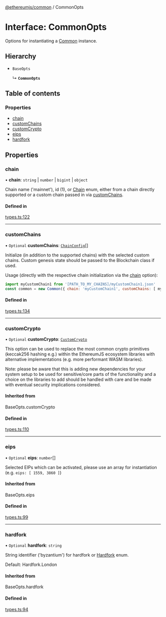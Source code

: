 [@ethereumjs/common](../README.md) / CommonOpts

# Interface: CommonOpts

Options for instantiating a [Common](../classes/Common.md) instance.

## Hierarchy

- `BaseOpts`

  ↳ **`CommonOpts`**

## Table of contents

### Properties

- [chain](CommonOpts.md#chain)
- [customChains](CommonOpts.md#customchains)
- [customCrypto](CommonOpts.md#customcrypto)
- [eips](CommonOpts.md#eips)
- [hardfork](CommonOpts.md#hardfork)

## Properties

### chain

• **chain**: `string` \| `number` \| `bigint` \| `object`

Chain name ('mainnet'), id (1), or [Chain](../enums/Chain.md) enum,
either from a chain directly supported or a custom chain
passed in via [customChains](CommonOpts.md#customchains).

#### Defined in

[types.ts:122](https://github.com/ethereumjs/ethereumjs-monorepo/blob/master/packages/common/src/types.ts#L122)

___

### customChains

• `Optional` **customChains**: [`ChainConfig`](ChainConfig.md)[]

Initialize (in addition to the supported chains) with the selected
custom chains. Custom genesis state should be passed to the Blockchain class if used.

Usage (directly with the respective chain initialization via the [chain](CommonOpts.md#chain) option):

```javascript
import myCustomChain1 from '[PATH_TO_MY_CHAINS]/myCustomChain1.json'
const common = new Common({ chain: 'myCustomChain1', customChains: [ myCustomChain1 ]})
```

#### Defined in

[types.ts:134](https://github.com/ethereumjs/ethereumjs-monorepo/blob/master/packages/common/src/types.ts#L134)

___

### customCrypto

• `Optional` **customCrypto**: [`CustomCrypto`](CustomCrypto.md)

This option can be used to replace the most common crypto primitives
(keccak256 hashing e.g.) within the EthereumJS ecosystem libraries
with alternative implementations (e.g. more performant WASM libraries).

Note: please be aware that this is adding new dependencies for your
system setup to be used for sensitive/core parts of the functionality
and a choice on the libraries to add should be handled with care
and be made with eventual security implications considered.

#### Inherited from

BaseOpts.customCrypto

#### Defined in

[types.ts:110](https://github.com/ethereumjs/ethereumjs-monorepo/blob/master/packages/common/src/types.ts#L110)

___

### eips

• `Optional` **eips**: `number`[]

Selected EIPs which can be activated, please use an array for instantiation
(e.g. `eips: [ 1559, 3860 ]`)

#### Inherited from

BaseOpts.eips

#### Defined in

[types.ts:99](https://github.com/ethereumjs/ethereumjs-monorepo/blob/master/packages/common/src/types.ts#L99)

___

### hardfork

• `Optional` **hardfork**: `string`

String identifier ('byzantium') for hardfork or [Hardfork](../enums/Hardfork.md) enum.

Default: Hardfork.London

#### Inherited from

BaseOpts.hardfork

#### Defined in

[types.ts:94](https://github.com/ethereumjs/ethereumjs-monorepo/blob/master/packages/common/src/types.ts#L94)
